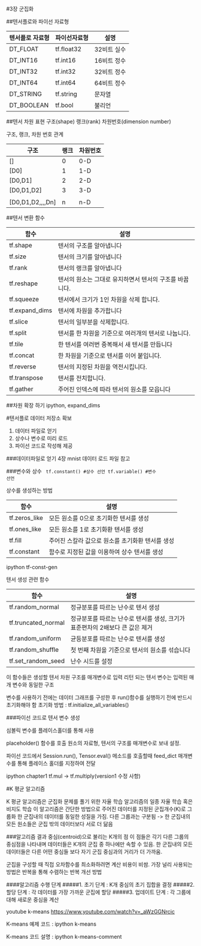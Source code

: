 #3장 군집화 

##텐서플로와 파이선 자료형 

|텐서플로 자료형|파이선자료형|설명|
|---|---|---|
|DT_FLOAT|tf.float32|32비트 실수|
|DT_INT16|tf.int16|16비트 정수|
|DT_INT32|tf.int32|32비트 정수|
|DT_INT64|tf.int64|64비트 정수|
|DT_STRING|tf.string|문자열|
|DT_BOOLEAN|tf.bool|불리언|

##텐서 차원 표현 
구조(shape)
랭크(rank)
차원번호(dimension number)

구조, 랭크, 차원 번호 관계

|구조|랭크|차원번호|
|---|---|---|
|[]|0|0-D|
|[D0]|1|1-D|
|[D0,D1]|2|2-D|
|[D0,D1,D2]|3|3-D|
||||
|[D0,D1,D2,,,,Dn]|n|n-D|

##텐서 변환 함수 

|함수|설명|
|---|---|
|tf.shape|텐서의 구조를 알아냅니다|
|tf.size|텐서의 크기를 알아냅니다|
|tf.rank|텐서의 랭크를 알아냅니다|
|tf.reshape|텐서의 원소는 그대로 유지하면서 텐서의 구조를 바꿉니다.|
|tf.squeeze|텐서에서 크기가 1인 차원을 삭제 합니다.|
|tf.expand_dims|텐서에 차원을 추가합니다|
|tf.slice|텐서의 일부분을 삭제합니다.|
|tf.split|텐서를 한 차원을 기준으로 여러개의 텐서로 나눕니다.|
|tf.tile|한 텐서를 여러번 중복해서 새 텐서를 만듭니다|
|tf.concat|한 차원을 기준으로 텐서를 이어 붙입니다.|
|tf.reverse|텐서의 지정된 차원을 역전시킵니다.|
|tf.transpose|텐서를 전치합니다.|
|tf.gather|주어진 인덱스에 따라 텐서의 원소를 모읍니다|

##차원 확장 하기 
ipython, expand_dims

#텐서플로 데이터 저장소 확보
1. 데이터 파일로 얻기
2. 상수나 변수로 미리 로드
3. 파이선 코드로 작성해 제공

###데이터파일로 얻기 
4장 mnist 데이터 로드 파일 참고 

###변수와 상수 
<code>
tf.constant()  #상수 선언
tf.variable() #변수 선언
</code>

상수를 생성하는 방법

|함수|설명|
|---|---|
|tf.zeros_like|모든 원소를 0으로 초기화한 텐서를 생성|
|tf.ones_like|모든 원소를 1로 초기화환 텐서를 생성|
|tf.fill|주어진 스칼라 값으로 원소를 초기화환 텐서를 생성|
|tf.constant|함수로 지정된 값을 이용하여 상수 텐서를 생성|

ipython tf-const-gen

텐서 생성 관련 함수 

|함수|설명|
|---|---|
|tf.random_normal|정규분포를 따르는 난수로 텐서 생성|
|tf.truncated_normal|정규분포를 따르는 난수로 텐서를 생성, 크기가 표준편차의 2배보다 큰 값은 제거 |
|tf.random_uniform|균등분포를 따르는 난수로 텐서를 생성|
|tf.random_shuffle|첫 번째 차원을 기준으로 텐서의 원소를 섞습니다|
|tf.set_random_seed|난수 시드를 설정|

이 함수들은 생성할 텐서 차원 구조를 매개변수로 입력 
리턴 되는 텐서 변수는 입력된 매개 변수와 동일한 구조 

변수를 사용하기 전에는 데이터 그래프를 구성한 후 run()함수를 실행하기 전에 
반드시 초기화해야 함 
초기화 방법 : tf.initialize_all_variables() 


###파이선 코드로 텐서 변수 생성

심볼릭 변수를 플레이스홀더를 통해 사용 

placeholder() 함수를 호출
원소의 자료형, 텐서의 구조를 매개변수로 보내 설정.

파이선 코드에서 Session.run(), Tensor.eval() 메소드를 호출할때 
feed_dict 매개변수를 통해 플레이스 홀더를 지정하여 전달 

ipython chapter1 
tf.mul -> tf.multiply(version1 수정 사항)

#K 평균 알고리즘 

K 평균 알고리즘은 군집화 문제를 풀기 위한 자율 학습 알고리즘의 일종 
자율 학습 혹은 비지도 학습
이 알고리즘은 간단한 방법으로 주어진 데이터를 지정된 군집개수(K)로 그룹화 
한 군집내의 데이터를 동일한 성질을 가짐.
다른 그룹과는 구분됨
-> 한 군집내의 모든 원소들은 군집 밖의 데이터보다 서로 더 닮음


###알고리즘 결과
중심(centroid)으로 불리는 K개의 점
이 점들은 각기 다른 그룹의 중심점을 나타내며 데이터들은 K개의 군집 중 하나에만 속할 수 있음. 
한 군집내의 모든 데이터들은 다른 어떤 중심들 보다 자기 군집 중심과의 거리가 더 가까움. 

군집을 구성할 때 직접 오차함수를 최소화하려면 계산 비용이 비쌈. 
가장 널리 사용되는 방법은 반복을 통해 수렴하는 반복 개선 방법 

####알고리즘 수행 단계 
#####1. 초기 단계 : K개 중심의 초기 집합을 결정
#####2. 할당 단계 : 각 데이터를 가장 가까운 군집에 할당 
#####3. 업데이트 단계 : 각 그룹에 대해 새로운 중심을 계산 

youtube k-means 
https://www.youtube.com/watch?v=_aWzGGNrcic

K-means 예제 코드 : ipython k-means 

K-means 코드 설명 : ipython k-means-comment








